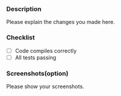 ### Description
Please explain the changes you made here.

### Checklist
- [ ] Code compiles correctly
- [ ] All tests passing

### Screenshots(option)
Please show your screenshots.
